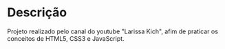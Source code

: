 <h1>Descrição</h1>

<p>Projeto realizado pelo canal do youtube "Larissa Kich", afim de praticar os conceitos de HTML5, CSS3 e JavaScript.</p>
